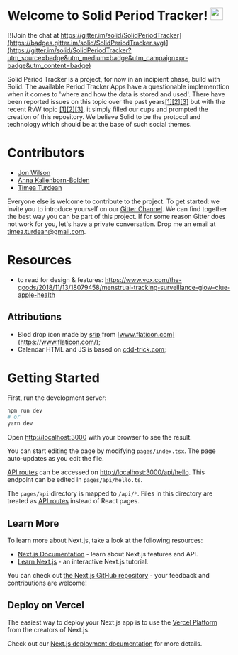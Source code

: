# Welcome to Solid Period Tracker! <img src="https://media.giphy.com/media/hvRJCLFzcasrR4ia7z/giphy.gif" width="28">

[![Join the chat at https://gitter.im/solid/SolidPeriodTracker](https://badges.gitter.im/solid/SolidPeriodTracker.svg)](https://gitter.im/solid/SolidPeriodTracker?utm_source=badge&utm_medium=badge&utm_campaign=pr-badge&utm_content=badge)

Solid Period Tracker is a project, for now in an incipient phase, build with Solid.
The available Period Tracker Apps have a questionable implementtion when it comes to 'where and how the data is stored and used'. There have been reported issues on this topic over the past years[[1]](https://www.vice.com/en/article/8xe4yz/menstrual-app-period-tracker-data-cyber-security)[[2]](https://www.smh.com.au/technology/the-vicious-cycle-of-tracking-periods-with-apps-20190920-p52t7k.html)[[3]](https://www.mirror.co.uk/news/uk-news/period-tracker-app-spied-told-20807187) but with the recent RvW topic [[1]](https://www.theguardian.com/world/2022/jun/28/why-us-woman-are-deleting-their-period-tracking-apps)[[2]](https://www.dw.com/en/period-trackers-how-apps-exploit-your-menstrual-cycle/a-62289461)[[3]](https://www.vice.com/en/article/qjkpbq/period-tracking-apps-data-privacy-safety), it simply filled our cups and prompted the creation of this repository. We believe Solid to be the protocol and technology which should be at the base of such social themes. 

# Contributors
* [Jon Wilson](https://github.com/YetAnotherJonWilson)
* [Anna Kallenborn-Bolden](https://github.com/solid-akb)
* [Timea Turdean](https://github.com/timea-solid)

Everyone else is welcome to contribute to the project. 
To get started: we invite you to introduce yourself on our [Gitter Channel](https://gitter.im/solid/SolidPeriodTracker). We can find together the best way you can be part of this project.
If for some reason Gitter does not work for you, let's have a private conversation. Drop me an email at timea.turdean@gmail.com.

# Resources
* to read for design & features: https://www.vox.com/the-goods/2018/11/13/18079458/menstrual-tracking-surveillance-glow-clue-apple-health

## Attributions 

* Blod drop icon made by [srip](https://www.flaticon.com/authors/srip) from [www.flaticon.com](https://www.flaticon.com/);
* Calendar HTML and JS is based on [cdd-trick.com](https://css-tricks.com/how-to-make-a-monthly-calendar-with-real-data/);

# Getting Started
First, run the development server:

```bash
npm run dev
# or
yarn dev
```

Open [http://localhost:3000](http://localhost:3000) with your browser to see the result.

You can start editing the page by modifying `pages/index.tsx`. The page auto-updates as you edit the file.

[API routes](https://nextjs.org/docs/api-routes/introduction) can be accessed on [http://localhost:3000/api/hello](http://localhost:3000/api/hello). This endpoint can be edited in `pages/api/hello.ts`.

The `pages/api` directory is mapped to `/api/*`. Files in this directory are treated as [API routes](https://nextjs.org/docs/api-routes/introduction) instead of React pages.

## Learn More

To learn more about Next.js, take a look at the following resources:

- [Next.js Documentation](https://nextjs.org/docs) - learn about Next.js features and API.
- [Learn Next.js](https://nextjs.org/learn) - an interactive Next.js tutorial.

You can check out [the Next.js GitHub repository](https://github.com/vercel/next.js/) - your feedback and contributions are welcome!

## Deploy on Vercel

The easiest way to deploy your Next.js app is to use the [Vercel Platform](https://vercel.com/new?utm_medium=default-template&filter=next.js&utm_source=create-next-app&utm_campaign=create-next-app-readme) from the creators of Next.js.

Check out our [Next.js deployment documentation](https://nextjs.org/docs/deployment) for more details.
